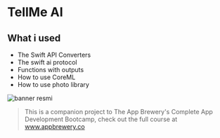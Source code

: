 

# TellMe AI

## What i  used 

* The Swift API Converters
* The swift ai protocol
* Functions with outputs
* How to use CoreML
* How to use photo library



![banner resmi](https://r.resimlink.com/Uqkcmv5d.png)

>This is a companion project to The App Brewery's Complete App Development Bootcamp, check out the full course at www.appbrewery.co


